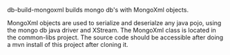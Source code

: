 db-build-mongoxml builds mongo db's with MongoXml objects.

MongoXml objects are used to serialize and deserialze any java pojo, using the 
mongo db java driver and XStream.  The MongoXml class is located in the common-libs project.
The source code should be accessible after doing a mvn install of this project after
cloning it.



